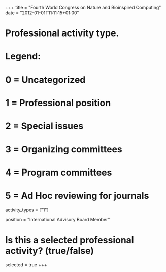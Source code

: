 +++
title = "Fourth World Congress on Nature and Bioinspired Computing"
date = "2012-01-01T11:11:15+01:00"

# Professional activity type.
# Legend:
# 0 = Uncategorized
# 1 = Professional position
# 2 = Special issues
# 3 = Organizing committees
# 4 = Program committees
# 5 = Ad Hoc reviewing for journals
activity_types = ["1"]

position = "International Advisory Board Member"

# Is this a selected professional activity? (true/false)
selected = true
+++
